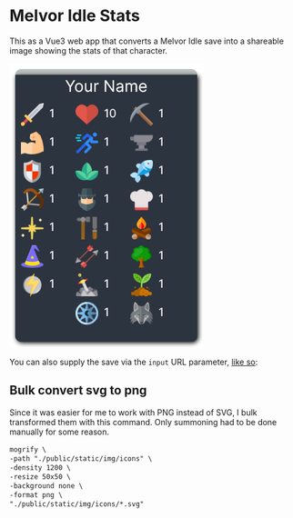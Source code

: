 # Melvor Idle Stats

This as a Vue3 web app that converts a Melvor Idle save into a shareable image showing the stats of that character.

![example stats](example.png)

You can also supply the save via the `input` URL parameter, [like so](https://melvor-stats.vercel.app/?input=H4sIAAAAAAAAA91XyXLbMAz9lQ7PTIbgKuYfeurR9iFNc8jUcTq1m4vH%2F14AlETQkR0767RDmyKxkA%2BLKHCrHtUVJK1W6mpmNDVwGugxNMuz6JPJ2XSpgyKGbaHVd1YbZPsFpPZIRRrKr1F%2BttCzcQ0tVmPqBdDP6CTGnRhnMQapACAnTk68nAQ5iXIitwS5J8hNrdSxUswJBGgNGwS9S566w%2FQz2GtGeyk77ay3brjLPo6jbRIVQAhHtzgFBv0wUVacKUIDntP9zPYxQXqP%2FdHXs2ldTonzcdgDdPcGNvojvCOZ9381isuLlF7wBpHaqwP3UiMPRvs9N%2F2H0ojg5lcvYT8Srz0jB0l88jBhZv%2BZeMCvhNrO1frn3XI5V1erP8ulnqvrm83dw6rON3f3t%2BvN9f0vJNVSJsVup7SaLbDb0miuvt4uHx9%2Bf%2Fm2ud6s54pJj3BpLh1PqiR39dwk%2Bqx8%2BY%2F%2BWH%2BuDMLAlzhn7SNWN%2Fg6Z%2BMWiBOIYX3QMWasblLAb6oB7UMjZUnK%2ByxpjmjOBdLCAs5koA5rCVxMiPkilrVzkdZGgeClQCgCCelJ0iPRaZCGQTcM8jAAU5Q7namINGQDwqHOEppEtIgrN8iBje6AATOoDlF3jYgdt2A7fYCG7YtDYkNkS3A1dHJoObHnEBTXcEbjYLQO2LzobBMBtjTHxrcWSlgNBQEXx44sRnNybsyxtgBI1YqdwmS%2B%2BUFkR17zOnqNjqQI1Yp6GJcmal1rajV5%2BD%2F0Y0Jiyapjv9pQZ7vCqF3dyFuCZE%2BARDLnYaKN5QoCay%2F8%2FJGBKSQr%2FbpUbS6dfgAJlGj4eAWKyfafUj9W6gxvau%2Fy9H6f6cjayM5%2FTV9Dn%2Bn%2BYjGXNJ4oJybO%2BVE6mDmen3v5wpejwYElwCQXGH654ZFEHqLLbgWr%2B%2Btb8n3Gwdub4gIDcqSlOwyjoT%2FGxeqEiOi9pbM39gw8voBoHQsM3NBzQ1Go1zZqVo8F11QiHm6xyZX9OXZPCN1k6p2i94RE0ZggErlFZU6m1qRAh7XiF%2BMN2IyBW%2Bz%2BAnygnk2UEAAA):

## Bulk convert svg to png

Since it was easier for me to work with PNG instead of SVG, I bulk transformed them with this command. Only summoning had to be done manually for some reason.

```
mogrify \
-path "./public/static/img/icons" \
-density 1200 \
-resize 50x50 \
-background none \
-format png \
"./public/static/img/icons/*.svg"
```
